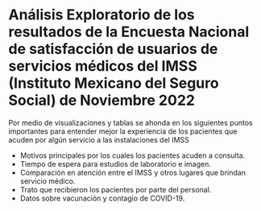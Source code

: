 # Análisis Exploratorio de los resultados de la Encuesta Nacional de satisfacción de usuarios de servicios médicos del IMSS (Instituto Mexicano del Seguro Social) de Noviembre 2022

Por medio de visualizaciones y tablas se ahonda en los siguientes puntos importantes para entender mejor la experiencia de los pacientes que acuden por algún servicio a las instalaciones del IMSS 

- Motivos principales por los cuales los pacientes acuden a consulta.
- Tiempo de espera para estudios de laboratorio e imagen.
- Comparación en atención entre el IMSS y otros lugares que brindan servicio médico.
- Trato que recibieron los pacientes por parte del personal.
- Datos sobre vacunación y contagio de COVID-19.

  

